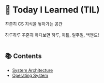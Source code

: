 # 🧠 Today I Learned (TIL)

꾸준히 CS 지식을 쌓아가는 공간<br><br>
하루하루 꾸준히 하다보면 하루, 이틀, 일주일, 백엔드!
<br><br>

## 📚 Contents

- [System Architecture](https://github.com/CHEESECHOUX/TIL/blob/main/01-System%20Architecture.md)
- [Operating System](https://github.com/CHEESECHOUX/TIL/blob/main/02-Operating%20System.md)

